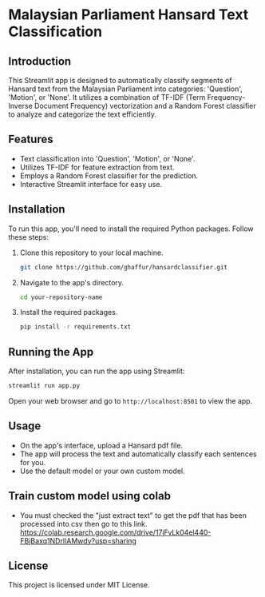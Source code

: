 # Malaysian Parliament Hansard Text Classification

## Introduction
This Streamlit app is designed to automatically classify segments of Hansard text from the Malaysian Parliament into categories: 'Question', 'Motion', or 'None'. It utilizes a combination of TF-IDF (Term Frequency-Inverse Document Frequency) vectorization and a Random Forest classifier to analyze and categorize the text efficiently.

## Features
- Text classification into 'Question', 'Motion', or 'None'.
- Utilizes TF-IDF for feature extraction from text.
- Employs a Random Forest classifier for the prediction.
- Interactive Streamlit interface for easy use.

## Installation
To run this app, you'll need to install the required Python packages. Follow these steps:

1. Clone this repository to your local machine.
   ```bash
   git clone https://github.com/ghaffur/hansardclassifier.git
   ```
2. Navigate to the app's directory.
   ```bash
   cd your-repository-name
   ```
3. Install the required packages.
   ```bash
   pip install -r requirements.txt
   ```

## Running the App
After installation, you can run the app using Streamlit:

```bash
streamlit run app.py
```

Open your web browser and go to `http://localhost:8501` to view the app.

## Usage
- On the app's interface, upload a Hansard pdf file.
- The app will process the text and automatically classify each sentences for you.
- Use the default model or your own custom model.

## Train custom model using colab
- You must checked the "just extract text" to get the pdf that has been processed into csv then go to this link.
https://colab.research.google.com/drive/17jFvLk04el440-FBjBaxq1NDrIlAMwdy?usp=sharing

## License
This project is licensed under MIT License.
